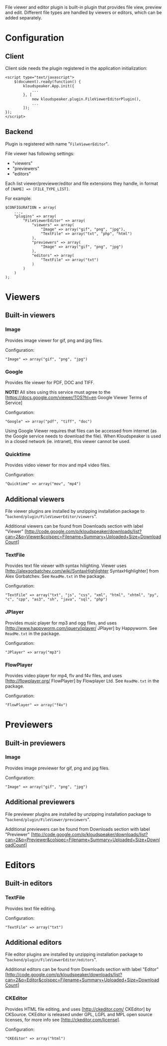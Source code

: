 File viewer and editor plugin is built-in plugin that provides file view, preview and edit. Different file types are handled by viewers or editors, which can be added separately.

# Configuration

## Client

Client side needs the plugin registered in the application initialization:

    <script type="text/javascript">
        $(document).ready(function() {
            kloudspeaker.App.init({
                ...
            }, [
                new kloudspeaker.plugin.FileViewerEditorPlugin(),
                ...
            ]);
    });
    </script>


## Backend
Plugin is registered with name "`FileViewerEditor`".

File viewer has following settings:
* "viewers"
* "previewers"
* "editors"

Each list viewer/previewer/editor and file extensions they handle, in format of `[NAME] => [FILE_TYPE_LIST]`.

For example:

	$CONFIGURATION = array(
		...,
		"plugins" => array(
			"FileViewerEditor" => array(
				"viewers" => array(
					"Image" => array("gif", "png", "jpg"),
					"TextFile" => array("txt", "php", "html")
				),
				"previewers" => array(
					"Image" => array("gif", "png", "jpg")
				),
				"editors" => array(
					"TextFile" => array("txt")
				)
			)
		)
	);

# Viewers

## Built-in viewers

### Image

Provides image viewer for gif, png and jpg files.

Configuration:

    "Image" => array("gif", "png", "jpg")


### Google

Provides file viewer for PDF, DOC and TIFF.

**NOTE!** All sites using this service must agree to the [https://docs.google.com/viewer/TOS?hl=en Google Viewer Terms of Service]

Configuration:

    "Google" => array("pdf", "tiff", "doc")


Using Google Viewer requires that files can be accessed from internet (as the Google service needs to download the file). When Kloudspeaker is used in a closed network (ie. intranet), this viewer cannot be used.

### Quicktime

Provides video viewer for mov and mp4 video files.

Configuration:

    "Quicktime" => array("mov", "mp4")


## Additional viewers

File viewer plugins are installed by unzipping installation package to "`backend/plugin/FileViewerEditor/viewers`".

Additional viewers can be found from Downloads section with label "Viewer" [http://code.google.com/p/kloudspeaker/downloads/list?can=2&q=Viewer&colspec=Filename+Summary+Uploaded+Size+DownloadCount]

### TextFile

Provides text file viewer with syntax hilighting. Viewer uses [http://alexgorbatchev.com/wiki/SyntaxHighlighter SyntaxHighlighter] from Alex Gorbatchev. See `ReadMe.txt` in the package.

Configuration:

    "TextFile" => array("txt", "js", "css", "xml", "html", "xhtml", "py", "c", "cpp", "as3", "sh", "java", "sql", "php")


### JPlayer

Provides music player for mp3 and ogg files, and uses [http://www.happyworm.com/jquery/jplayer/ JPlayer] by Happyworm. See `ReadMe.txt` in the package.

Configuration:

    "JPlayer" => array("mp3")


### FlowPlayer

Provides video player for mp4, flv and f4v files, and uses [http://flowplayer.org/ FlowPlayer] by Flowplayer Ltd. See `ReadMe.txt` in the package.

Configuration:

    "FlowPlayer" => array("f4v")


# Previewers

## Built-in previewers

### Image

Provides image previewer for gif, png and jpg files.

Configuration:

    "Image" => array("gif", "png", "jpg")


## Additional previewers

File previewer plugins are installed by unzipping installation package to "`backend/plugin/FileViewer/previewers`".

Additional previewers can be found from Downloads section with label "Previewer" [http://code.google.com/p/kloudspeaker/downloads/list?can=2&q=Previewer&colspec=Filename+Summary+Uploaded+Size+DownloadCount]

# Editors

## Built-in editors

### TextFile

Provides text file editing.

Configuration:

    "TextFile" => array("txt")


## Additional editors

File editor plugins are installed by unzipping installation package to "`backend/plugin/FileViewerEditor/editors`".

Additional editors can be found from Downloads section with label "Editor" [http://code.google.com/p/kloudspeaker/downloads/list?can=2&q=Editor&colspec=Filename+Summary+Uploaded+Size+DownloadCount]

### CKEditor

Provides HTML file editing, and uses [http://ckeditor.com/ CKEditor] by CKSource. CKEditor is released under GPL, LGPL and MPL open source licenses, for more info see [http://ckeditor.com/license].

Configuration:

    "CKEditor" => array("html")

